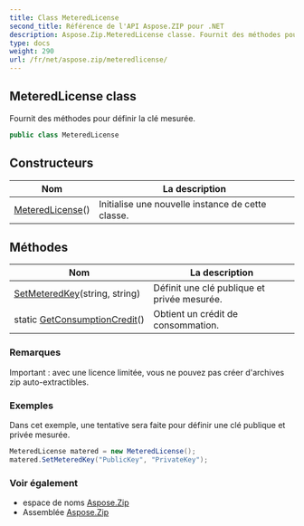```yaml
---
title: Class MeteredLicense
second_title: Référence de l'API Aspose.ZIP pour .NET
description: Aspose.Zip.MeteredLicense classe. Fournit des méthodes pour définir la clé mesurée.
type: docs
weight: 290
url: /fr/net/aspose.zip/meteredlicense/
---
```

## MeteredLicense class

Fournit des méthodes pour définir la clé mesurée.

```csharp
public class MeteredLicense
```

## Constructeurs

| Nom | La description |
| --- | --- |
| [MeteredLicense](meteredlicense/)() | Initialise une nouvelle instance de cette classe. |

## Méthodes

| Nom | La description |
| --- | --- |
| [SetMeteredKey](../../aspose.zip/meteredlicense/setmeteredkey/)(string, string) | Définit une clé publique et privée mesurée. |
| static [GetConsumptionCredit](../../aspose.zip/meteredlicense/getconsumptioncredit/)() | Obtient un crédit de consommation. |

### Remarques

Important : avec une licence limitée, vous ne pouvez pas créer d'archives zip auto-extractibles.

### Exemples

Dans cet exemple, une tentative sera faite pour définir une clé publique et privée mesurée.

```csharp
MeteredLicense matered = new MeteredLicense();
matered.SetMeteredKey("PublicKey", "PrivateKey");
```

### Voir également

* espace de noms [Aspose.Zip](../../aspose.zip/)
* Assemblée [Aspose.Zip](../../)


